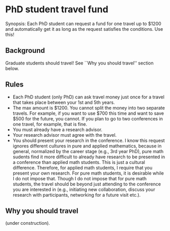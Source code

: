 # PhD student travel fund

Synopsis: Each PhD student can request a fund for one travel up to $1200 and automatically get it as long as the request satisfies the conditions. Use this!

## Background

Graduate students should travel! See ``Why you should travel'' section below.

## Rules

- Each PhD student (only PhD) can ask travel money just once for a travel that takes place between your 1st and 5th years.
- The max amount is $1200. You cannot split the money into two separate travels. For example, if you want to use $700 this time and want to save $500 for the future, you cannot. If you plan to go to two conferences in one travel, for example, that is fine.
- You must already have a research advisor.
- Your research advisor must agree with the travel.
- You should present your research in the conference. I know this request ignores different cultures in pure and applied mathematics, because in general, normalized by the career stage (e.g., 3rd year PhD), pure math sudents find it more difficult to already have research to be presented in a conference than applied math students. This is just a cultural difference. Therefore, for applied math students, I require that you present your own research. For pure math students, it is desirable while I do not impose that. Though I do not impose that for pure math students, the travel should be beyond just attending to the conference you are interested in (e.g., initiating new collaboration, discuss your research with participants, networking for a future visit etc.).

## Why you should travel

(under construction).
